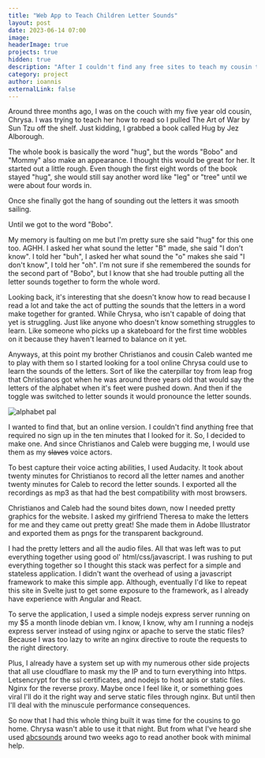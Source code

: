 ```yaml
---
title: "Web App to Teach Children Letter Sounds"
layout: post
date: 2023-06-14 07:00
image: 
headerImage: true
projects: true
hidden: true
description: "After I couldn't find any free sites to teach my cousin the letter sounds I created one myself. "
category: project
author: ioannis
externalLink: false
---
```


Around three months ago, I was on the couch with my five year old cousin, Chrysa. I was trying to teach her how to read so I pulled The Art of War by Sun Tzu off the shelf. Just kidding, I grabbed a book called Hug by Jez Alborough. 

The whole book is basically the word "hug", but the words "Bobo" and "Mommy" also make an appearance. I thought this would be great for her. It started out a little rough. Even though the first eight words of the book stayed "hug", she would still say another word like "leg" or "tree" until we were about four words in. 

Once she finally got the hang of sounding out the letters it was smooth sailing. 

Until we got to the word "Bobo". 

My memory is faulting on me but I'm pretty sure she said "hug" for this one too. AGHH. I asked her what sound the letter "B" made, she said "I don't know". I told her "buh", I asked her what sound the "o" makes she said "I don't know", I told her "oh". I'm not sure if she remembered the sounds for the second part of "Bobo", but I know that she had trouble putting all the letter sounds together to form the whole word. 

Looking back, it's interesting that she doesn't know how to read because I read a lot and take the act of putting the sounds that the letters in a word make together for granted. While Chrysa, who isn't capable of doing that yet is struggling. Just like anyone who doesn't know something struggles to learn. Like someone who picks up a skateboard for the first time wobbles on it because they haven't learned to balance on it yet.

Anyways, at this point my brother Christianos and cousin Caleb wanted me to play with them so I started looking for a tool online Chrysa could use to learn the sounds of the letters. Sort of like the caterpillar toy from leap frog that Christianos got when he was around three years old that would say the letters of the alphabet when it's feet were pushed down. And then if the toggle was switched to letter sounds it would pronounce the letter sounds.

![alphabet pal](https://static.wikia.nocookie.net/leapfrog/images/a/af/Green_pillar.jpg)

I wanted to find that, but an online version. I couldn't find anything free that required no sign up in the ten minutes that I looked for it. So, I decided to make one. And since Christianos and Caleb were bugging me, I would use them as my ~~slaves~~ voice actors.

To best capture their voice acting abilities, I used Audacity. It took about twenty minutes for Christianos to record all the letter names and another twenty minutes for Caleb to record the letter sounds. I exported all the recordings as mp3 as that had the best compatibility with most browsers.

Christianos and Caleb had the sound bites down, now I needed pretty graphics for the website. I asked my girlfriend Theresa to make the letters for me and they came out pretty great! She made them in Adobe Illustrator and exported them as pngs for the transparent background.

I had the pretty letters and all the audio files. All that was left was to put everything together using good ol' html/css/javascript. I was rushing to put everything together so I thought this stack was perfect for a simple and stateless application. I didn't want the overhead of using a javascript framework to make this simple app. Although, eventually I'd like to repeat this site in Svelte just to get some exposure to the framework, as I already have experience with Angular and React.

To serve the application, I used a simple nodejs express server running on my $5 a month linode debian vm. I know, I know, why am I running a nodejs express server instead of using nginx or apache to serve the static files? Because I was too lazy to write an nginx directive to route the requests to the right directory. 

Plus, I already have a system set up with my numerous other side projects that all use cloudflare to mask my the IP and to turn everything into https. Letsencrypt for the ssl certificates, and nodejs to host apis or static files. Nginx for the reverse proxy. Maybe once I feel like it, or something goes viral I'll do it the right way and serve static files through nginx. But until then I'll deal with the minuscule performance consequences.

So now that I had this whole thing built it was time for the cousins to go home. Chrysa wasn't able to use it that night. But from what I've heard she used [abcsounds](https://abcsounds.ioannis.ky) around two weeks ago to read another book with minimal help.

